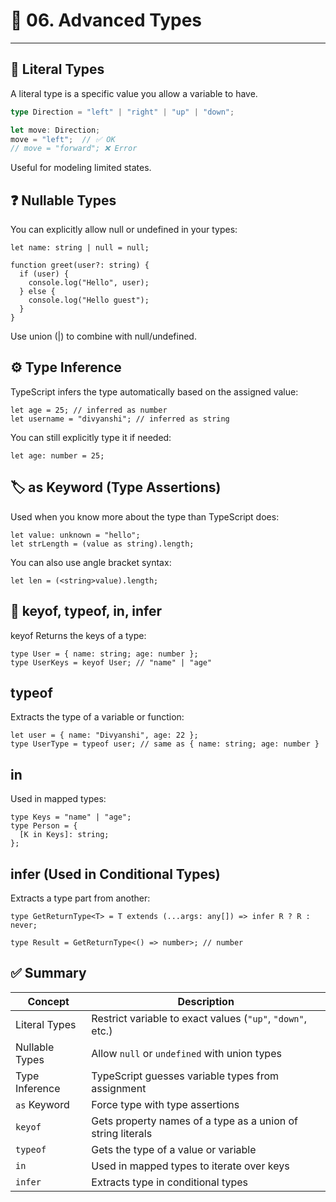 # 📘 06. Advanced Types

---

## 🔹 Literal Types

A literal type is a specific value you allow a variable to have.

```ts
type Direction = "left" | "right" | "up" | "down";

let move: Direction;
move = "left";  // ✅ OK
// move = "forward"; ❌ Error
```
Useful for modeling limited states.

## ❓ Nullable Types
You can explicitly allow null or undefined in your types:

```
let name: string | null = null;

function greet(user?: string) {
  if (user) {
    console.log("Hello", user);
  } else {
    console.log("Hello guest");
  }
}
```
Use union (|) to combine with null/undefined.

## ⚙️ Type Inference
TypeScript infers the type automatically based on the assigned value:

```
let age = 25; // inferred as number
let username = "divyanshi"; // inferred as string
```
You can still explicitly type it if needed:

```
let age: number = 25;
```
## 🏷️ as Keyword (Type Assertions)
Used when you know more about the type than TypeScript does:

```
let value: unknown = "hello";
let strLength = (value as string).length;
```
You can also use angle bracket syntax:

```
let len = (<string>value).length;
```

## 🔑 keyof, typeof, in, infer
keyof
Returns the keys of a type:

```
type User = { name: string; age: number };
type UserKeys = keyof User; // "name" | "age"
```
## typeof
Extracts the type of a variable or function:

```
let user = { name: "Divyanshi", age: 22 };
type UserType = typeof user; // same as { name: string; age: number }
```

## in
Used in mapped types:

```
type Keys = "name" | "age";
type Person = {
  [K in Keys]: string;
};
```

## infer (Used in Conditional Types)
Extracts a type part from another:

```
type GetReturnType<T> = T extends (...args: any[]) => infer R ? R : never;

type Result = GetReturnType<() => number>; // number
```

## ✅ Summary

| Concept           | Description                                                       |
|-------------------|-------------------------------------------------------------------|
| Literal Types     | Restrict variable to exact values (`"up"`, `"down"`, etc.)        |
| Nullable Types    | Allow `null` or `undefined` with union types                      |
| Type Inference    | TypeScript guesses variable types from assignment                 |
| `as` Keyword      | Force type with type assertions                                   |
| `keyof`           | Gets property names of a type as a union of string literals       |
| `typeof`          | Gets the type of a value or variable                              |
| `in`              | Used in mapped types to iterate over keys                         |
| `infer`           | Extracts type in conditional types                                |
